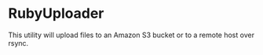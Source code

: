 # RubyUploader
This utility will upload files to an Amazon S3 bucket or to a remote host over rsync.
